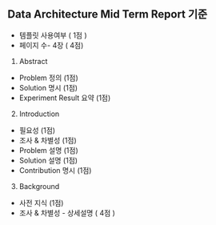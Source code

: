 ## Data Architecture Mid Term Report 기준

- 템플릿 사용여부 ( 1점 ) 
- 페이지 수- 4장 ( 4점)
1. Abstract 
- Problem 정의 (1점)
- Solution 명시 (1점) 
- Experiment Result 요약 (1점)

2. Introduction 
- 필요성 (1점)
- 조사 & 차별성 (1점)
- Problem 설명 (1점)
- Solution 설명 (1점)
- Contribution 명시 (1점)

3. Background  
- 사전 지식 (1점)
- 조사 & 차별성 - 상세설명 ( 4점 ) 

